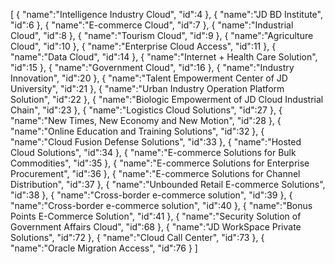 [
    {
        "name":"Intelligence Industry Cloud",
        "id":4
    },
    {
        "name":"JD BD Institute",
        "id":6
    },
    {
        "name":"E-commerce Cloud",
        "id":7
    },
    {
        "name":"Industrial Cloud",
        "id":8
    },
    {
        "name":"Tourism Cloud",
        "id":9
    },
    {
        "name":"Agriculture Cloud",
        "id":10
    },
    {
        "name":"Enterprise Cloud Access",
        "id":11
    },
    {
        "name":"Data Cloud",
        "id":14
    },
    {
        "name":"Internet + Health Care Solution",
        "id":15
    },
    {
        "name":"Government Cloud",
        "id":16
    },
    {
        "name":"Industry Innovation",
        "id":20
    },
    {
        "name":"Talent Empowerment Center of JD University",
        "id":21
    },
    {
        "name":"Urban Industry Operation Platform Solution",
        "id":22
    },
    {
        "name":"Biologic Empowerment of JD Cloud Industrial Chain",
        "id":23
    },
    {
        "name":"Logistics Cloud Solutions",
        "id":27
    },
    {
        "name":"New Times, New Economy and New Motion",
        "id":28
    },
    {
        "name":"Online Education and Training Solutions",
        "id":32
    },
    {
        "name":"Cloud Fusion Defense Solutions",
        "id":33
    },
    {
        "name":"Hosted Cloud Solutions",
        "id":34
    },
    {
        "name":"E-commerce Solutions for Bulk Commodities",
        "id":35
    },
    {
        "name":"E-commerce Solutions for Enterprise Procurement",
        "id":36
    },
    {
        "name":"E-commerce Solutions for Channel Distribution",
        "id":37
    },
    {
        "name":"Unbounded Retail E-commerce Solutions",
        "id":38
    },
    {
        "name":"Cross-border e-commerce solution",
        "id":39
    },
    {
        "name":"Cross-border e-commerce solution",
        "id":40
    },
    {
        "name":"Bonus Points E-Commerce Solution",
        "id":41
    },
    {
        "name":"Security Solution of Government Affairs Cloud",
        "id":68
    },
    {
        "name":"JD WorkSpace Private Solutions",
        "id":72
    },
    {
        "name":"Cloud Call Center",
        "id":73
    },
    {
        "name":"Oracle Migration Access",
        "id":76
    }
]
